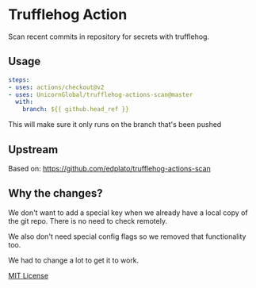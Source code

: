 # Trufflehog Action

Scan recent commits in repository for secrets with trufflehog.

## Usage

```yaml
steps:
- uses: actions/checkout@v2
- uses: UnicornGlobal/trufflehog-actions-scan@master
  with:
    branch: ${{ github.head_ref }}
```

This will make sure it only runs on the branch that's been pushed

## Upstream

Based on: https://github.com/edplato/trufflehog-actions-scan

## Why the changes?

We don't want to add a special key when we already have
a local copy of the git repo. There is no need to check remotely.

We also don't need special config flags so we removed that
functionality too.

We had to change a lot to get it to work.

[MIT License](LICENSE)
